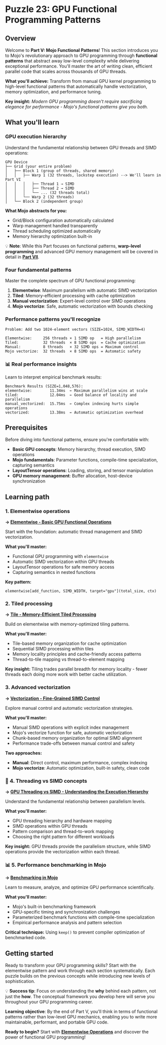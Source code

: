 # Puzzle 23: GPU Functional Programming Patterns

## Overview

Welcome to **Part V: Mojo Functional Patterns**! This section introduces you to Mojo's revolutionary approach to GPU programming through **functional patterns** that abstract away low-level complexity while delivering exceptional performance. You'll master the art of writing clean, efficient parallel code that scales across thousands of GPU threads.

**What you'll achieve:** Transform from manual GPU kernel programming to high-level functional patterns that automatically handle vectorization, memory optimization, and performance tuning.

**Key insight:** _Modern GPU programming doesn't require sacrificing elegance for performance - Mojo's functional patterns give you both._

## What you'll learn

### **GPU execution hierarchy**
Understand the fundamental relationship between GPU threads and SIMD operations:

```
GPU Device
├── Grid (your entire problem)
│   ├── Block 1 (group of threads, shared memory)
│   │   ├── Warp 1 (32 threads, lockstep execution) --> We'll learn in Part VI
│   │   │   ├── Thread 1 → SIMD
│   │   │   ├── Thread 2 → SIMD
│   │   │   └── ... (32 threads total)
│   │   └── Warp 2 (32 threads)
│   └── Block 2 (independent group)
```

**What Mojo abstracts for you:**
- Grid/Block configuration automatically calculated
- Warp management handled transparently
- Thread scheduling optimized automatically
- Memory hierarchy optimization built-in

💡 **Note**: While this Part focuses on functional patterns, **warp-level programming** and advanced GPU memory management will be covered in detail in **[Part VII](../puzzle_24/puzzle_24.md)**.

### **Four fundamental patterns**
Master the complete spectrum of GPU functional programming:

1. **Elementwise**: Maximum parallelism with automatic SIMD vectorization
2. **Tiled**: Memory-efficient processing with cache optimization
3. **Manual vectorization**: Expert-level control over SIMD operations
4. **Mojo vectorize**: Safe, automatic vectorization with bounds checking

### **Performance patterns you'll recognize**
```
Problem: Add two 1024-element vectors (SIZE=1024, SIMD_WIDTH=4)

Elementwise:     256 threads × 1 SIMD op   = High parallelism
Tiled:           32 threads  × 8 SIMD ops  = Cache optimization
Manual:          8 threads   × 32 SIMD ops = Maximum control
Mojo vectorize:  32 threads  × 8 SIMD ops  = Automatic safety
```

### 📊 **Real performance insights**
Learn to interpret empirical benchmark results:
```
Benchmark Results (SIZE=1,048,576):
elementwise:        11.34ms  ← Maximum parallelism wins at scale
tiled:              12.04ms  ← Good balance of locality and parallelism
manual_vectorized:  15.75ms  ← Complex indexing hurts simple operations
vectorized:         13.38ms  ← Automatic optimization overhead
```

## Prerequisites

Before diving into functional patterns, ensure you're comfortable with:
- **Basic GPU concepts**: Memory hierarchy, thread execution, SIMD operations
- **Mojo fundamentals**: Parameter functions, compile-time specialization, capturing semantics
- **LayoutTensor operations**: Loading, storing, and tensor manipulation
- **GPU memory management**: Buffer allocation, host-device synchronization

## Learning path

### **1. Elementwise operations**
**→ [Elementwise - Basic GPU Functional Operations](./elementwise.md)**

Start with the foundation: automatic thread management and SIMD vectorization.

**What you'll master:**
- Functional GPU programming with `elementwise`
- Automatic SIMD vectorization within GPU threads
- LayoutTensor operations for safe memory access
- Capturing semantics in nested functions

**Key pattern:**
```mojo
elementwise[add_function, SIMD_WIDTH, target="gpu"](total_size, ctx)
```

### **2. Tiled processing**
**→ [Tile - Memory-Efficient Tiled Processing](./tile.md)**

Build on elementwise with memory-optimized tiling patterns.

**What you'll master:**
- Tile-based memory organization for cache optimization
- Sequential SIMD processing within tiles
- Memory locality principles and cache-friendly access patterns
- Thread-to-tile mapping vs thread-to-element mapping

**Key insight:** Tiling trades parallel breadth for memory locality - fewer threads each doing more work with better cache utilization.

### **3. Advanced vectorization**
**→ [Vectorization - Fine-Grained SIMD Control](./vectorize.md)**

Explore manual control and automatic vectorization strategies.

**What you'll master:**
- Manual SIMD operations with explicit index management
- Mojo's vectorize function for safe, automatic vectorization
- Chunk-based memory organization for optimal SIMD alignment
- Performance trade-offs between manual control and safety

**Two approaches:**
- **Manual**: Direct control, maximum performance, complex indexing
- **Mojo vectorize**: Automatic optimization, built-in safety, clean code

### 🧠 **4. Threading vs SIMD concepts**
**→ [GPU Threading vs SIMD - Understanding the Execution Hierarchy](./gpu-thread-vs-simd.md)**

Understand the fundamental relationship between parallelism levels.

**What you'll master:**
- GPU threading hierarchy and hardware mapping
- SIMD operations within GPU threads
- Pattern comparison and thread-to-work mapping
- Choosing the right pattern for different workloads

**Key insight:** GPU threads provide the parallelism structure, while SIMD operations provide the vectorization within each thread.

### 📊 **5. Performance benchmarking in Mojo**

**→ [Benchmarking in Mojo](./benchmarking.md)**

Learn to measure, analyze, and optimize GPU performance scientifically.

**What you'll master:**
- Mojo's built-in benchmarking framework
- GPU-specific timing and synchronization challenges
- Parameterized benchmark functions with compile-time specialization
- Empirical performance analysis and pattern selection

**Critical technique:** Using `keep()` to prevent compiler optimization of benchmarked code.

## Getting started

Ready to transform your GPU programming skills? Start with the elementwise pattern and work through each section systematically. Each puzzle builds on the previous concepts while introducing new levels of sophistication.

💡 **Success tip**: Focus on understanding the **why** behind each pattern, not just the **how**. The conceptual framework you develop here will serve you throughout your GPU programming career.

**Learning objective**: By the end of Part V, you'll think in terms of functional patterns rather than low-level GPU mechanics, enabling you to write more maintainable, performant, and portable GPU code.

**Ready to begin?** Start with **[Elementwise Operations](./elementwise.md)** and discover the power of functional GPU programming!
